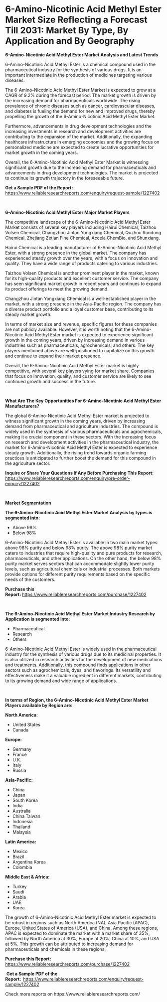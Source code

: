 <p><h1>6-Amino-Nicotinic Acid Methyl Ester Market Size Reflecting a Forecast Till 2031: Market By Type, By Application and By Geography</h1></p><p><strong>6-Amino-Nicotinic Acid Methyl Ester Market Analysis and Latest Trends</strong></p>
<p><p>6-Amino-Nicotinic Acid Methyl Ester is a chemical compound used in the pharmaceutical industry for the synthesis of various drugs. It is an important intermediate in the production of medicines targeting various diseases.</p><p>The 6-Amino-Nicotinic Acid Methyl Ester Market is expected to grow at a CAGR of 9.2% during the forecast period. The market growth is driven by the increasing demand for pharmaceuticals worldwide. The rising prevalence of chronic diseases such as cancer, cardiovascular diseases, and diabetes is fueling the demand for new and improved drugs, thereby propelling the growth of the 6-Amino-Nicotinic Acid Methyl Ester Market.</p><p>Furthermore, advancements in drug development technologies and the increasing investments in research and development activities are contributing to the expansion of the market. Additionally, the expanding healthcare infrastructure in emerging economies and the growing focus on personalized medicine are expected to create lucrative opportunities for market growth in the coming years.</p><p>Overall, the 6-Amino-Nicotinic Acid Methyl Ester Market is witnessing significant growth due to the increasing demand for pharmaceuticals and advancements in drug development technologies. The market is projected to continue its growth trajectory in the foreseeable future.</p></p>
<p><strong>Get a Sample PDF of the Report:&nbsp;</strong> <a href="https://www.reliableresearchreports.com/enquiry/request-sample/1227402">https://www.reliableresearchreports.com/enquiry/request-sample/1227402</a></p>
<p>&nbsp;</p>
<p><strong>6-Amino-Nicotinic Acid Methyl Ester Major Market Players</strong></p>
<p><p>The competitive landscape of the 6-Amino-Nicotinic Acid Methyl Ester Market consists of several key players including Hairui Chemical, Taizhou Volsen Chemical, Changzhou Jintan Yongxiang Chemical, Quzhou Rundong Chemical, Zhejiang Zetian Fine Chemical, Accela ChemBio, and Shunxiang. </p><p>Hairui Chemical is a leading manufacturer of 6-Amino-Nicotinic Acid Methyl Ester, with a strong presence in the global market. The company has experienced steady growth over the years, with a focus on innovation and quality. They have a wide range of products catering to various industries.</p><p>Taizhou Volsen Chemical is another prominent player in the market, known for its high-quality products and excellent customer service. The company has seen significant market growth in recent years and continues to expand its product offerings to meet the growing demand.</p><p>Changzhou Jintan Yongxiang Chemical is a well-established player in the market, with a strong presence in the Asia-Pacific region. The company has a diverse product portfolio and a loyal customer base, contributing to its steady market growth.</p><p>In terms of market size and revenue, specific figures for these companies are not publicly available. However, it is worth noting that the 6-Amino-Nicotinic Acid Methyl Ester market is expected to experience significant growth in the coming years, driven by increasing demand in various industries such as pharmaceuticals, agrochemicals, and others. The key players mentioned above are well-positioned to capitalize on this growth and continue to expand their market presence.</p><p>Overall, the 6-Amino-Nicotinic Acid Methyl Ester market is highly competitive, with several key players vying for market share. Companies that focus on innovation, quality, and customer service are likely to see continued growth and success in the future.</p></p>
<p>&nbsp;</p>
<p><strong>What Are The Key Opportunities For 6-Amino-Nicotinic Acid Methyl Ester Manufacturers?</strong></p>
<p><p>The global 6-Amino-Nicotinic Acid Methyl Ester market is projected to witness significant growth in the coming years, driven by increasing demand from pharmaceutical and agriculture industries. The compound is widely used in the synthesis of various pharmaceuticals and agrochemicals, making it a crucial component in these sectors. With the increasing focus on research and development activities in the pharmaceutical industry, the market for 6-Amino-Nicotinic Acid Methyl Ester is expected to experience steady growth. Additionally, the rising trend towards organic farming practices is anticipated to further boost the demand for this compound in the agriculture sector.</p></p>
<p><strong>Inquire or Share Your Questions If Any Before Purchasing This Report:</strong> <a href="https://www.reliableresearchreports.com/enquiry/pre-order-enquiry/1227402">https://www.reliableresearchreports.com/enquiry/pre-order-enquiry/1227402</a></p>
<p>&nbsp;</p>
<p><strong>Market Segmentation</strong></p>
<p><strong>The 6-Amino-Nicotinic Acid Methyl Ester Market Analysis by types is segmented into:</strong></p>
<p><ul><li>Above 98%</li><li>Below 98%</li></ul></p>
<p><p>6-Amino-Nicotinic Acid Methyl Ester is available in two main market types: above 98% purity and below 98% purity. The above 98% purity market caters to industries that require high-quality and pure products for research, pharmaceuticals, and other applications. On the other hand, the below 98% purity market serves sectors that can accommodate slightly lower purity levels, such as agricultural chemicals or industrial processes. Both markets provide options for different purity requirements based on the specific needs of the customers.</p></p>
<p><strong>Purchase this Report:&nbsp;</strong><a href="https://www.reliableresearchreports.com/purchase/1227402">https://www.reliableresearchreports.com/purchase/1227402</a></p>
<p>&nbsp;</p>
<p><strong>The 6-Amino-Nicotinic Acid Methyl Ester Market Industry Research by Application is segmented into:</strong></p>
<p><ul><li>Pharmaceutical</li><li>Research</li><li>Others</li></ul></p>
<p><p>6-Amino-Nicotinic Acid Methyl Ester is widely used in the pharmaceutical industry for the synthesis of various drugs due to its medicinal properties. It is also utilized in research activities for the development of new medications and treatments. Additionally, this compound finds applications in other sectors such as agrochemicals, dyes, and flavorings. Its versatility and effectiveness make it a valuable ingredient in different markets, contributing to its growing demand and wide range of applications.</p></p>
<p>&nbsp;</p>
<p><strong>In terms of Region, the 6-Amino-Nicotinic Acid Methyl Ester Market Players available by Region are:</strong></p>
<p>
    <p> <strong> North America: </strong>
        <ul>
            <li>United States</li>
            <li>Canada</li>
        </ul>
        </p> 
    <p> <strong> Europe: </strong>
        <ul>
            <li>Germany</li>
            <li>France</li>
            <li>U.K.</li>
            <li>Italy</li>
            <li>Russia</li>
        </ul>
        </p> 
    <p> <strong> Asia-Pacific: </strong>
        <ul>
            <li>China</li>
            <li>Japan</li>
            <li>South Korea</li>
            <li>India</li>
            <li>Australia</li>
            <li>China Taiwan</li>
            <li>Indonesia</li>
            <li>Thailand</li>
            <li>Malaysia</li>
        </ul>
        </p> 
    <p> <strong> Latin America: </strong>
        <ul>
            <li>Mexico</li>
            <li>Brazil</li>
            <li>Argentina Korea</li>
            <li>Colombia</li>
        </ul>
        </p> 
    <p> <strong> Middle East & Africa: </strong>
        <ul>
            <li>Turkey</li>
            <li>Saudi</li>
            <li>Arabia</li>
            <li>UAE</li>
            <li>Korea</li>
        </ul>
    </p>
    </p>
<p><p>The growth of 6-Amino-Nicotinic Acid Methyl Ester market is expected to be robust in regions such as North America (NA), Asia Pacific (APAC), Europe, United States of America (USA), and China. Among these regions, APAC is expected to dominate the market with a market share of 35%, followed by North America at 30%, Europe at 20%, China at 10%, and USA at 5%. This growth can be attributed to increasing demand for pharmaceuticals and chemicals in these regions.</p></p>
<p><strong>Purchase this Report: </strong><a href="https://www.reliableresearchreports.com/purchase/1227402">https://www.reliableresearchreports.com/purchase/1227402</a></p>
<p>&nbsp;<strong>Get a Sample PDF of the Report:&nbsp;&nbsp;</strong><a href="https://www.reliableresearchreports.com/enquiry/request-sample/1227402">https://www.reliableresearchreports.com/enquiry/request-sample/1227402</a></p>
<p><strong></strong></p>
<p>Check more reports on https://www.reliableresearchreports.com/</p>